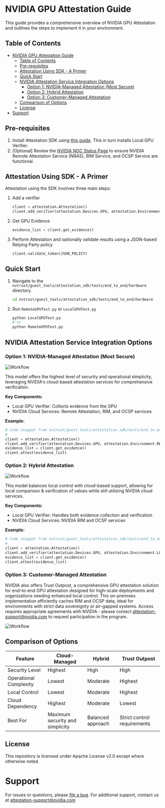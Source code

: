 # NVIDIA GPU Attestation Guide

This guide provides a comprehensive overview of NVIDIA GPU Attestation and outlines the steps to implement it in your environment.

## Table of Contents

- [NVIDIA GPU Attestation Guide](#nvidia-gpu-attestation-guide)
  - [Table of Contents](#table-of-contents)
  - [Pre-requisites](#pre-requisites)
  - [Attestation Using SDK - A Primer](#attestation-using-sdk---a-primer)
  - [Quick Start](#quick-start)
  - [NVIDIA Attestation Service Integration Options](#nvidia-attestation-service-integration-options)
    - [Option 1: NVIDIA-Managed Attestation (Most Secure)](#option-1-nvidia-managed-attestation-most-secure)
    - [Option 2: Hybrid Attestation](#option-2-hybrid-attestation)
    - [Option 3: Customer-Managed Attestation](#option-3-customer-managed-attestation)
  - [Comparison of Options](#comparison-of-options)
  - [License](#license)
- [Support](#support)

## Pre-requisites

1. Install Attestation SDK using [this guide](./attestation_sdk/README.md). This in turn installs Local GPU Verifier.
2. [Optional] Review the [NVIDIA NGC Status Page](https://status.ngc.nvidia.com/) to ensure NVIDIA Remote Attestation Service (NRAS), RIM Service, and OCSP Service are functional.

## Attestation Using SDK - A Primer

Attestation using the SDK involves three main steps:

1. Add a verifier

    ```python
    client = attestation.Attestation()
    client.add_verifier(attestation.Devices.GPU, attestation.Environment.REMOTE, NRAS_URL, "")
    ```
2. Get GPU Evidence

    ```python
    evidence_list = client.get_evidence()
    ```
3. Perform Attestation and optionally validate results using a JSON-based Relying Party policy

    ```python
    client.validate_token(JSON_POLICY)
    ```

## Quick Start

1. Navigate to the `nvtrust/guest_tools/attestation_sdk/tests/end_to_end/hardware` directory.
  
    ```bash
    cd nvtrust/guest_tools/attestation_sdk/tests/end_to_end/hardware
    ```
2. Run `RemoteGPUTest.py` or `LocalGPUTest.py`

    ```bash
    python LocalGPUTest.py
    # or
    python RemoteGPUTest.py
    ```

## NVIDIA Attestation Service Integration Options

### Option 1: NVIDIA-Managed Attestation (Most Secure)

![Workflow](./docs/images/nras.png)

This model offers the highest level of security and operational simplicity, leveraging NVIDIA's cloud-based attestation services for comprehensive verification.

**Key Components:**
- Local GPU Verifier: Collects evidence from the GPU
- NVIDIA Cloud Services: Remote Attestation, RIM, and OCSP services

**Example:**
```python
# Code snippet from nvtrust/guest_tools/attestation_sdk/tests/end_to_end/hardware/RemoteGPUTest.py
#
client = attestation.Attestation()
client.add_verifier(attestation.Devices.GPU, attestation.Environment.REMOTE, NRAS_URL, "")
evidence_list = client.get_evidence()
client.attest(evidence_list)
```

### Option 2: Hybrid Attestation

![Workflow](./docs/images/hybrid.png)

This model balances local control with cloud-based support, allowing for local comparison & verification of values while still utilizing  NVIDIA cloud services.

**Key Components:**
- Local GPU Verifier: Handles both evidence collection and verification
- NVIDIA Cloud Services: NVIDIA RIM and OCSP services 

**Example:**
```python
# Code snippet from nvtrust/guest_tools/attestation_sdk/tests/end_to_end/hardware/LocalGPUTest.py
#
client = attestation.Attestation()
client.add_verifier(attestation.Devices.GPU, attestation.Environment.LOCAL, "", "", OCSP_URL, RIM_URL)
evidence_list = client.get_evidence()
client.attest(evidence_list)
```

### Option 3: Customer-Managed Attestation

NVIDIA also offers Trust Outpost, a comprehensive GPU attestation solution for end-to-end GPU attestation designed for high-scale deployments and organizations needing enhanced local control. This on-premises implementation efficiently caches RIM and OCSP data, ideal for environments with strict data sovereignty or air-gapped systems. Access requires appropriate agreements with NVIDIA - please contact [attestation-support@nvidia.com](mailto:attestation-support@nvidia.com) to request participation in the program.

![Workflow](./docs/images/outpost.png)

## Comparison of Options

| Feature | Cloud-Managed | Hybrid | Trust Outpost |
|---------|---------------|--------|-----------------|
| Security Level | Highest | High | High |
| Operational Complexity | Lowest | Moderate | Highest |
| Local Control | Lowest | Moderate | Highest |
| Cloud Dependency | Highest | Moderate | Lowest |
| Best For | Maximum security and simplicity | Balanced approach | Strict control requirements |

## License

This repository is licensed under Apache License v2.0 except where otherwise noted.

# Support
For issues or questions, please [file a bug](https://github.com/NVIDIA/nvtrust/issues). For additional support, contact us at [attestation-support@nvidia.com](mailto:attestation-support@nvidia.com)

